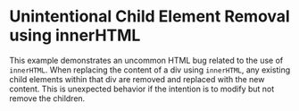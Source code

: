 # Unintentional Child Element Removal using innerHTML

This example demonstrates an uncommon HTML bug related to the use of `innerHTML`.  When replacing the content of a div using `innerHTML`, any existing child elements within that div are removed and replaced with the new content.  This is unexpected behavior if the intention is to modify but not remove the children.